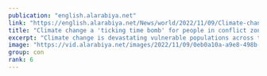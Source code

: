 ```yaml
---
publication: "english.alarabiya.net"
link: "https://english.alarabiya.net/News/world/2022/11/09/Climate-change-a-ticking-time-bomb-for-people-in-conflict-zones-ICRC-director"
title: "Climate change a 'ticking time bomb' for people in conflict zones: ICRC director"
excerpt: "Climate change is devastating vulnerable populations across the globe with those living in conflict situations across the Middle East and wider world"
image: "https://vid.alarabiya.net/images/2022/11/09/0eb0a10a-a9e8-498b-bdf2-9a4412314418/0eb0a10a-a9e8-498b-bdf2-9a4412314418_16x9_600x338.jpg"
group: con
rank: 6
---
```


